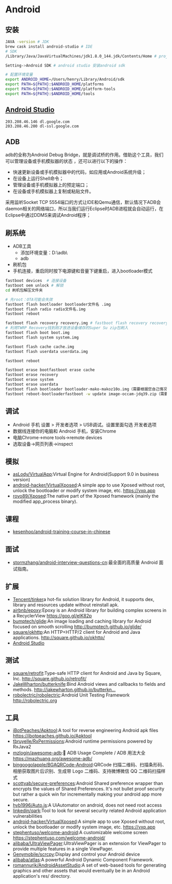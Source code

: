 # Android

## 安装

```sh
JAVA -version # JDK
brew cask install android-studio # IDE
# SDK
/Library/Java/JavaVirtualMachines/jdk1.8.0_144.jdk/Contents/Home # project Defaults Project Structure JDK location

Setting->Android SDK # android studio 安装android sdk

# 配置环境变量
export ANDROID_HOME=/Users/henry/Library/Android/sdk
export PATH=${PATH}:$ANDROID_HOME/platforms
export PATH=${PATH}:$ANDROID_HOME/platform-tools
export PATH=${PATH}:$ANDROID_HOME/tools
```

## [Android Studio](http://www.android-studio.org/)

```
203.208.46.146 dl.google.com
203.208.46.200 dl-ssl.google.com
```

## ADB

adb的全称为Android Debug Bridge，就是调试桥的作用。借助这个工具，我们可以管理设备或手机模拟器的状态 ，还可以进行以下的操作：

* 快速更新设备或手机模拟器中的代码，如应用或Android系统升级；
* 在设备上运行Shell命令；
* 管理设备或手机模拟器上的预定端口；
* 在设备或手机模拟器上复制或粘贴文件。

采用监听Socket TCP 5554端口的方式让IDE和Qemu通信，默认情况下ADB会daemon相关的网络端口，所以当我们运行Eclipse时ADB进程就会自动运行，在Eclipse中通过DDMS来调试Android程序；

## 刷系统

* ADB工具
    - 添加环境变量：D:\adb\
    - adb
* 刷机包
* 手机连接，重启同时按下电源键和音量下键重启，进入bootloader模式

```sh
fastboot devices  # 连接设备
fastboot oem unlock # 解锁
cd 刷机包解压文件夹

# 先root：OTA可能会失效
fastboot flash bootloader bootloader文件名 .img
fastboot flash radio radio文件名.img
fastboot reboot

fastboot flash recovery recovery.img # fastboot flash recovery recovery.img  可以刷TWRP
# 利用TWRP Recovery找到刚才放进设备储存的Super Su zip包刷入
fastboot flash boot boot.img
fastboot flash system system.img

fastboot flash cache cache.img
fastboot flash userdata userdata.img

fastboot reboot

fastboot erase bootfastboot erase cache
fastboot erase recovery
fastboot erase system
fastboot erase userdata
fastboot flash bootloader bootloader-mako-makoz10o.img（需要根据您自己情况换img名）
fastboot reboot-bootloaderfastboot -w update image-occam-jdq39.zip（需要根据您自己情况换.zip名）
```

## 调试

* Android 手机 设置 > 开发者选项 > USB调试。设置里面勾选 开发者选项
* 数据线连接你的电脑和 Android 手机，安装Chrome
* 电脑Chrome->more tools->remote devices
* 选取设备->网页列表->inspect

## 模拟

* [asLody/VirtualApp](https://github.com/asLody/VirtualApp):Virtual Engine for Android(Support 9.0 in business version)
* [android-hacker/VirtualXposed](https://github.com/android-hacker/VirtualXposed):A simple app to use Xposed without root, unlock the bootloader or modify system image, etc. https://vxp.app
* [rovo89/Xposed](https://github.com/rovo89/Xposed):The native part of the Xposed framework (mainly the modified app_process binary).

## 课程

* [kesenhoo/android-training-course-in-chinese](https://github.com/kesenhoo/android-training-course-in-chinese)

## 面试

* [stormzhang/android-interview-questions-cn](https://github.com/stormzhang/android-interview-questions-cn):最全面的高质量 Android 面试指南。

## 扩展

- [Tencent/tinker](https://github.com/Tencent/tinker)a hot-fix solution library for Android, it supports dex, library and resources update without reinstall apk.
- [airbnb/epoxy](https://github.com/airbnb/epoxy):Epoxy is an Android library for building complex screens in a RecyclerView https://goo.gl/eIK82p
- [bumptech/glide](https://github.com/bumptech/glide):An image loading and caching library for Android focused on smooth scrolling http://bumptech.github.io/glide/
- [square/okhttp](https://github.com/square/okhttp):An HTTP+HTTP/2 client for Android and Java applications. http://square.github.io/okhttp/
- [Android Studio](http://www.android-studio.org/)

## 测试

* [square/retrofit](https://github.com/square/retrofit):Type-safe HTTP client for Android and Java by Square, Inc. http://square.github.io/retrofit/
* [JakeWharton/butterknife](https://github.com/JakeWharton/butterknife):Bind Android views and callbacks to fields and methods. http://jakewharton.github.io/butterkn…
* [robolectric/robolectric](https://github.com/robolectric/robolectric):Android Unit Testing Framework http://robolectric.org

## 工具

* [iBotPeaches/Apktool](https://github.com/iBotPeaches/Apktool):A tool for reverse engineering Android apk files https://ibotpeaches.github.io/Apktool
* [tbruyelle/RxPermissions](https://github.com/tbruyelle/RxPermissions):Android runtime permissions powered by RxJava2
* [mzlogin/awesome-adb](https://github.com/mzlogin/awesome-adb):🍭 ADB Usage Complete / ADB 用法大全 https://mazhuang.org/awesome-adb/
* [bingoogolapple/BGAQRCode-Android](https://github.com/bingoogolapple/BGAQRCode-Android):QRCode 扫描二维码、扫描条形码、相册获取图片后识别、生成带 Logo 二维码、支持微博微信 QQ 二维码扫描样式
* [scottyab/secure-preferences](https://github.com/scottyab/secure-preferences):Android Shared preference wrapper than encrypts the values of Shared Preferences. It's not bullet proof security but rather a quick win for incrementally making your android app more secure.
* [hyb1996/Auto.js](https://github.com/hyb1996/Auto.js):A UiAutomator on android, does not need root access
* [linkedin/qark](https://github.com/linkedin/qark):Tool to look for several security related Android application vulnerabilities
* [android-hacker/VirtualXposed](https://github.com/android-hacker/VirtualXposed):A simple app to use Xposed without root, unlock the bootloader or modify system image, etc. https://vxp.app
* [stephentuso/welcome-android](https://github.com/stephentuso/welcome-android):A customizable welcome screen https://stephentuso.com/welcome-android/
* [alibaba/UltraViewPager](https://github.com/alibaba/UltraViewPager):UltraViewPager is an extension for ViewPager to provide multiple features in a single ViewPager.
* [Genymobile/scrcpy](https://github.com/Genymobile/scrcpy):Display and control your Android device
* [alibaba/atlas](https://github.com/alibaba/atlas):A powerful Android Dynamic Component Framework.
* [romannurik/AndroidAssetStudio](https://github.com/romannurik/AndroidAssetStudio):A set of web-based tools for generating graphics and other assets that would eventually be in an Android application's res/ directory.
